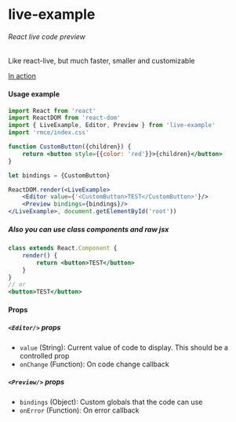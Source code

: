 # live-example
###### React live code preview

Like react-live, but much faster, smaller and customizable

[In action](https://midnightcoder-pro.github.io/live-example)

#### Usage example
```jsx
import React from 'react'
import ReactDOM from 'react-dom'
import { LiveExample, Editor, Preview } from 'live-example'
import 'rmce/index.css'

function CustomButton({children}) {
	return <button style={{color: 'red'}}>{children}</button>
}

let bindings = {CustomButton}

ReactDOM.render(<LiveExample>
	<Editor value={'<CustomButton>TEST</CustomButton>'}/>
	<Preview bindings={bindings}/>
</LiveExample>, document.getElementById('root'))
```

##### Also you can use class components and raw jsx

```jsx
class extends React.Component {
	render() {
		return <button>TEST</button>
	}
}
// or
<button>TEST</button>
```

#### Props

##### `<Editor/>` props

- `value` (String): Current value of code to display. This should be a controlled prop
- `onChange` (Function): On code change callback

##### `<Preview/>` props

- `bindings` (Object): Custom globals that the code can use
- `onError` (Function): On error callback
